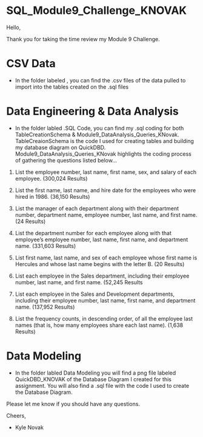 # SQL_Module9_Challenge_KNOVAK

Hello,

Thank you for taking the time review my Module 9 Challenge.

# CSV Data
- In the folder labeled , you can find the .csv files of the data pulled to import into the tables created on the .sql files

# Data Engineering & Data Analysis
- In the folder labled .SQL Code, you can find my .sql coding for both TableCreationSchema & Module9_DataAnalysis_Queries_KNovak. TableCreaionSchema is the code I used for creating tables and building my database diagram on QuickDBD. Module9_DataAnalysis_Queries_KNovak highlights the coding process of gathering the questions listed below...

1. List the employee number, last name, first name, sex, and salary of each employee. (300,024 Results)

2. List the first name, last name, and hire date for the employees who were hired in 1986. (36,150 Results)

3. List the manager of each department along with their department number, department name, employee number, last name, and first name. (24 Results)

4. List the department number for each employee along with that employee’s employee number, last name, first name, and department name. (331,603 Results)

5. List first name, last name, and sex of each employee whose first name is Hercules and whose last name begins with the letter B. (20 Results)

6. List each employee in the Sales department, including their employee number, last name, and first name. (52,245 Results

7. List each employee in the Sales and Development departments, including their employee number, last name, first name, and department name. (137,952 Results)

8. List the frequency counts, in descending order, of all the employee last names (that is, how many employees share each last name). (1,638 Results)

# Data Modeling
- In the folder labled Data Modeling you will find a png file labeled QuickDBD_KNOVAK of the Database Diagram I created for this assignment. You will also find a .sql file with the code I used to create the Database Diagram.

Please let me know if you should have any questions.

Cheers,
- Kyle Novak

